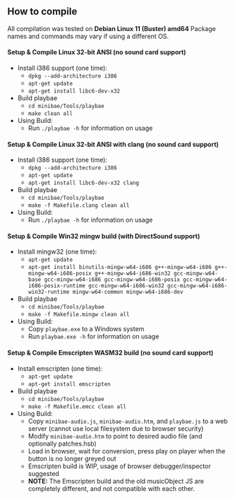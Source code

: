 ## How to compile
All compilation was tested on **Debian Linux 11 (Buster) amd64**
Package names and commands may vary if using a different OS.

#### Setup & Compile Linux 32-bit ANSI (no sound card support)
- Install i386 support (one time):
    - `dpkg --add-architecture i386`
    - `apt-get update`
    - `apt-get install libc6-dev-x32`
- Build playbae
    - `cd minibae/Tools/playbae`
    - `make clean all`
- Using Build:
    - Run `./playbae -h` for information on usage

#### Setup & Compile Linux 32-bit ANSI with clang (no sound card support)
- Install i386 support (one time):
    - `dpkg --add-architecture i386`
    - `apt-get update`
    - `apt-get install libc6-dev-x32 clang`
- Build playbae
    - `cd minibae/Tools/playbae`
    - `make -f Makefile.clang clean all`
- Using Build:
    - Run `./playbae -h` for information on usage

#### Setup & Compile Win32 mingw build (with DirectSound support)
- Install mingw32 (one time):
    - `apt-get update`
    - `apt-get install binutils-mingw-w64-i686 g++-mingw-w64-i686 g++-mingw-w64-i686-posix g++-mingw-w64-i686-win32 gcc-mingw-w64-base gcc-mingw-w64-i686 gcc-mingw-w64-i686-posix gcc-mingw-w64-i686-posix-runtime gcc-mingw-w64-i686-win32 gcc-mingw-w64-i686-win32-runtime mingw-w64-common mingw-w64-i686-dev`
- Build playbae
    - `cd minibae/Tools/playbae`
    - `make -f Makefile.mingw clean all`
- Using Build:
    - Copy `playbae.exe` to a Windows system
    - Run `playbae.exe -h` for information on usage

#### Setup & Compile Emscripten WASM32 build (no sound card support)
- Install emscripten (one time):
    - `apt-get update`
    - `apt-get install emscripten`
- Build playbae
    - `cd minibae/Tools/playbae`
    - `make -f Makefile.emcc clean all`
- Using Build:
    - Copy `minibae-audio.js`, `minibae-audio.htm`, and `playbae.js` to a web server (cannot use local filesystem due to browser security)
    - Modify `minibae-audio.htm` to point to desired audio file (and optionally patches.hsb)
    - Load in browser, wait for conversion, press play on player when the button is no longer greyed out
    - Emscripten build is WIP, usage of browser debugger/inspector suggested
    - **NOTE:** The Emscripten build and the old musicObject JS are completely different, and not compatible with each other.
